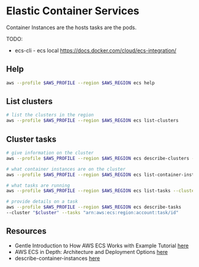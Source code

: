 # Elastic Container Services

Container Instances are the hosts tasks are the pods.  

TODO:

* ecs-cli - ecs local https://docs.docker.com/cloud/ecs-integration/

## Help

```sh
aws --profile $AWS_PROFILE --region $AWS_REGION ecs help
```

## List clusters  

```sh
# list the clusters in the region
aws --profile $AWS_PROFILE --region $AWS_REGION ecs list-clusters
```

## Cluster tasks

```sh
# give information on the cluster
aws --profile $AWS_PROFILE --region $AWS_REGION ecs describe-clusters --cluster "$cluster"

# what container instances are on the cluster
aws --profile $AWS_PROFILE --region $AWS_REGION ecs list-container-instances --cluster "$cluster"

# what tasks are running
aws --profile $AWS_PROFILE --region $AWS_REGION ecs list-tasks --cluster "$cluster"

# provide details on a task
aws --profile $AWS_PROFILE --region $AWS_REGION ecs describe-tasks 
--cluster "$cluster" --tasks "arn:aws:ecs:region:account:task/id"
```

## Resources  

* Gentle Introduction to How AWS ECS Works with Example Tutorial [here](https://medium.com/boltops/gentle-introduction-to-how-aws-ecs-works-with-example-tutorial-cea3d27ce63d)
* AWS ECS in Depth: Architecture and Deployment Options [here](https://cloud.netapp.com/blog/aws-cvo-blg-aws-ecs-in-depth-architecture-and-deployment-options)
* describe-container-instances [here](https://docs.aws.amazon.com/cli/latest/reference/ecs/describe-container-instances.html)  
